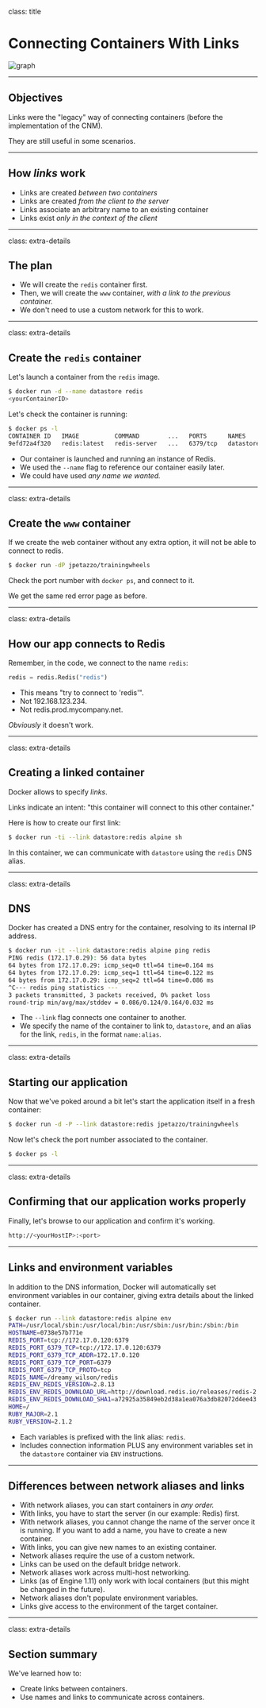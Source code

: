 
class: title

# Connecting Containers With Links

![graph](images/title-connecting-containers-with-links.gif)

---

## Objectives

Links were the "legacy" way of connecting containers (before the implementation of the CNM).

They are still useful in some scenarios.

---

## How *links* work

* Links are created *between two containers*
* Links are created *from the client to the server*
* Links associate an arbitrary name to an existing container
* Links exist *only in the context of the client*

---

class: extra-details

## The plan

* We will create the `redis` container first.
* Then, we will create the `www` container, *with a link to the previous container.*
* We don't need to use a custom network for this to work.

---

class: extra-details

## Create the `redis` container

Let's launch a container from the `redis` image.

```bash
$ docker run -d --name datastore redis
<yourContainerID>
```

Let's check the container is running:

```bash
$ docker ps -l
CONTAINER ID   IMAGE          COMMAND        ...   PORTS      NAMES
9efd72a4f320   redis:latest   redis-server   ...   6379/tcp   datastore
```


* Our container is launched and running an instance of Redis.
* We used the `--name` flag to reference our container easily later.
* We could have used *any name we wanted.*

---

class: extra-details

## Create the `www` container

If we create the web container without any extra option, it will not be able to connect to redis.

```bash
$ docker run -dP jpetazzo/trainingwheels
```

Check the port number with `docker ps`, and connect to it.

We get the same red error page as before.

---

class: extra-details

## How our app connects to Redis

Remember, in the code, we connect to the name `redis`:

```python
redis = redis.Redis("redis")
```

* This means "try to connect to 'redis'".
* Not 192.168.123.234.
* Not redis.prod.mycompany.net.

*Obviously* it doesn't work.

---

class: extra-details

## Creating a linked container

Docker allows to specify *links*.

Links indicate an intent: "this container will connect to this other container."

Here is how to create our first link:

```bash
$ docker run -ti --link datastore:redis alpine sh
```

In this container, we can communicate with `datastore` using
the `redis` DNS alias.

---

class: extra-details

## DNS

Docker has created a DNS entry for the container, resolving to its internal IP address.

```bash
$ docker run -it --link datastore:redis alpine ping redis
PING redis (172.17.0.29): 56 data bytes
64 bytes from 172.17.0.29: icmp_seq=0 ttl=64 time=0.164 ms
64 bytes from 172.17.0.29: icmp_seq=1 ttl=64 time=0.122 ms
64 bytes from 172.17.0.29: icmp_seq=2 ttl=64 time=0.086 ms
^C--- redis ping statistics ---
3 packets transmitted, 3 packets received, 0% packet loss
round-trip min/avg/max/stddev = 0.086/0.124/0.164/0.032 ms
```


* The `--link` flag connects one container to another.
* We specify the name of the container to link to, `datastore`, and an
  alias for the link, `redis`, in the format `name:alias`.

---

class: extra-details

## Starting our application

Now that we've poked around a bit let's start the application itself in
a fresh container:

```bash
$ docker run -d -P --link datastore:redis jpetazzo/trainingwheels
```

Now let's check the port number associated to the container.

```bash
$ docker ps -l
```

---

class: extra-details

## Confirming that our application works properly

Finally, let's browse to our application and confirm it's working.

```bash
http://<yourHostIP>:<port>
```

---

## Links and environment variables

In addition to the DNS information, Docker will automatically set environment variables in our container, giving extra details about the linked container.

```bash
$ docker run --link datastore:redis alpine env
PATH=/usr/local/sbin:/usr/local/bin:/usr/sbin:/usr/bin:/sbin:/bin
HOSTNAME=0738e57b771e
REDIS_PORT=tcp://172.17.0.120:6379
REDIS_PORT_6379_TCP=tcp://172.17.0.120:6379
REDIS_PORT_6379_TCP_ADDR=172.17.0.120
REDIS_PORT_6379_TCP_PORT=6379
REDIS_PORT_6379_TCP_PROTO=tcp
REDIS_NAME=/dreamy_wilson/redis
REDIS_ENV_REDIS_VERSION=2.8.13
REDIS_ENV_REDIS_DOWNLOAD_URL=http://download.redis.io/releases/redis-2.8.13.tar.gz
REDIS_ENV_REDIS_DOWNLOAD_SHA1=a72925a35849eb2d38a1ea076a3db82072d4ee43
HOME=/
RUBY_MAJOR=2.1
RUBY_VERSION=2.1.2
```


* Each variables is prefixed with the link alias: `redis`.
* Includes connection information PLUS any environment variables set in
  the `datastore` container via `ENV` instructions.

---

## Differences between network aliases and links

* With network aliases, you can start containers in *any order.*
* With links, you have to start the server (in our example: Redis) first.
* With network aliases, you cannot change the name of the server once it is running. If you want to add a name, you have to create a new container.
* With links, you can give new names to an existing container.
* Network aliases require the use of a custom network.
* Links can be used on the default bridge network.
* Network aliases work across multi-host networking.
* Links (as of Engine 1.11) only work with local containers (but this might be changed in the future).
* Network aliases don't populate environment variables.
* Links give access to the environment of the target container.

---

class: extra-details

## Section summary

We've learned how to:

* Create links between containers.
* Use names and links to communicate across containers.

